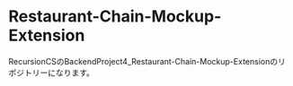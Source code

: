 # Restaurant-Chain-Mockup-Extension
RecursionCSのBackendProject4_Restaurant-Chain-Mockup-Extensionのリポジトリーになります。
